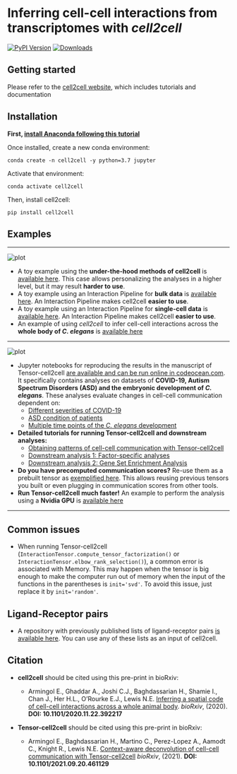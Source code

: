 # Inferring cell-cell interactions from transcriptomes with *cell2cell*
[![PyPI Version][pb]][pypi]
[![Downloads](https://pepy.tech/badge/cell2cell/month)](https://pepy.tech/project/cell2cell)

[pb]: https://badge.fury.io/py/cell2cell.svg
[pypi]: https://pypi.org/project/cell2cell/

## Getting started
Please refer to the [cell2cell website](https://earmingol.github.io/cell2cell/), 
which includes tutorials and documentation



## Installation
**First, [install Anaconda following this tutorial](https://docs.anaconda.com/anaconda/install/)**

Once installed, create a new conda environment:
```
conda create -n cell2cell -y python=3.7 jupyter
```

Activate that environment:

```
conda activate cell2cell
```

Then, install cell2cell:
```
pip install cell2cell
```
## Examples

---
![plot](https://github.com/earmingol/cell2cell/blob/master/Logo.png?raw=true)

- A toy example using the **under-the-hood methods of cell2cell** is
  [available here](https://github.com/earmingol/cell2cell/blob/master/examples/cell2cell/Toy-Example.ipynb).
  This case allows personalizing the analyses in a higher level, but it may result **harder to use**.
- A toy example using an Interaction Pipeline for **bulk data** is 
  [available here](https://github.com/earmingol/cell2cell/blob/master/examples/cell2cell/Toy-Example-BulkPipeline.ipynb).
  An Interaction Pipeline makes cell2cell **easier to use**.
- A toy example using an Interaction Pipeline for **single-cell data** is 
  [available here](https://github.com/earmingol/cell2cell/blob/master/examples/cell2cell/Toy-Example-SingleCellPipeline.ipynb).
  An Interaction Pipeline makes cell2cell **easier to use**.  
- An example of using *cell2cell* to infer cell-cell interactions across the **whole
body of *C. elegans*** is [available here](https://github.com/LewisLabUCSD/Celegans-cell2cell)
  
---

![plot](https://github.com/earmingol/cell2cell/blob/master/LogoTensor.png?raw=true)

- Jupyter notebooks for reproducing the results in the manuscript of Tensor-cell2cell
  [are available and can be run online in codeocean.com](https://doi.org/10.24433/CO.0051950.v2).
  It specifically contains analyses on datasets of **COVID-19, Autism Spectrum Disorders (ASD) and the embryonic development
  of *C. elegans***. These analyses evaluate changes in
  cell-cell communication dependent on: 
    - [Different severities of COVID-19](https://files.codeocean.com/files/verified/bffc457e-caa6-4c39-b869-f52330804db0_v2.0/results.5afea95c-aec4-455d-b06e-b0c12ef10df1/06-BALF-Tensor-Factorization.html)
    - [ASD condition of patients](https://files.codeocean.com/files/verified/bffc457e-caa6-4c39-b869-f52330804db0_v2.0/results.5afea95c-aec4-455d-b06e-b0c12ef10df1/11-Brain-ASD-Tensor-Factorization.html)
    - [Multiple time points of the *C. elegans* development](https://files.codeocean.com/files/verified/bffc457e-caa6-4c39-b869-f52330804db0_v2.0/results.5afea95c-aec4-455d-b06e-b0c12ef10df1/08-Celegans-Tensor-Factorization.html)
- **Detailed tutorials for running Tensor-cell2cell and downstream analyses:**
    - [Obtaining patterns of cell-cell communication with Tensor-cell2cell](https://earmingol.github.io/cell2cell/tutorials/ASD/01-Tensor-Factorization-ASD/)
    - [Downstream analysis 1: Factor-specific analyses](https://earmingol.github.io/cell2cell/tutorials/ASD/02-Factor-Specific-ASD/)
    - [Downstream analysis 2: Gene Set Enrichment Analysis](https://earmingol.github.io/cell2cell/tutorials/ASD/03-GSEA-ASD/)
- **Do you have precomputed communication scores?** Re-use them as a prebuilt tensor as [exemplified here](https://github.com/earmingol/cell2cell/blob/master/examples/tensor_cell2cell/Loading-PreBuiltTensor.ipynb).
  This allows reusing previous tensors you built or even plugging in communication scores from other tools.
- **Run Tensor-cell2cell much faster!** An example to perform the analysis using a **Nvidia GPU** is [available here](https://github.com/earmingol/cell2cell/blob/master/examples/tensor_cell2cell/GPU-Example.ipynb)


---
## Common issues
- When running Tensor-cell2cell (```InteractionTensor.compute_tensor_factorization()``` or ```InteractionTensor.elbow_rank_selection()```), a common error is
associated with Memory. This may happen when the tensor is big enough to make the computer run out of memory when the input of the functions in the parentheses is
  ```init='svd'```. To avoid this issue, just replace it by ```init='random'```.
  
## Ligand-Receptor pairs
- A repository with previously published lists of ligand-receptor pairs [is available here](https://github.com/LewisLabUCSD/Ligand-Receptor-Pairs).
  You can use any of these lists as an input of cell2cell.

## Citation

- **cell2cell** should be cited using this pre-print in bioRxiv:
    - Armingol E., Ghaddar A., Joshi C.J., Baghdassarian H., Shamie I., Chan J.,
      Her H.L., O’Rourke E.J., Lewis N.E. 
      [Inferring a spatial code of cell-cell interactions across a whole animal body](https://www.biorxiv.org/content/10.1101/2020.11.22.392217v3).
       *bioRxiv*, (2020). **DOI: 10.1101/2020.11.22.392217**


- **Tensor-cell2cell** should be cited using this pre-print in bioRxiv:
    - Armingol E., Baghdassarian H., Martino C., Perez-Lopez A., Aamodt C., Knight R., Lewis N.E.
     [Context-aware deconvolution of cell-cell communication with Tensor-cell2cell](https://doi.org/10.1101/2021.09.20.461129)
     *bioRxiv*, (2021). **DOI: 10.1101/2021.09.20.461129**